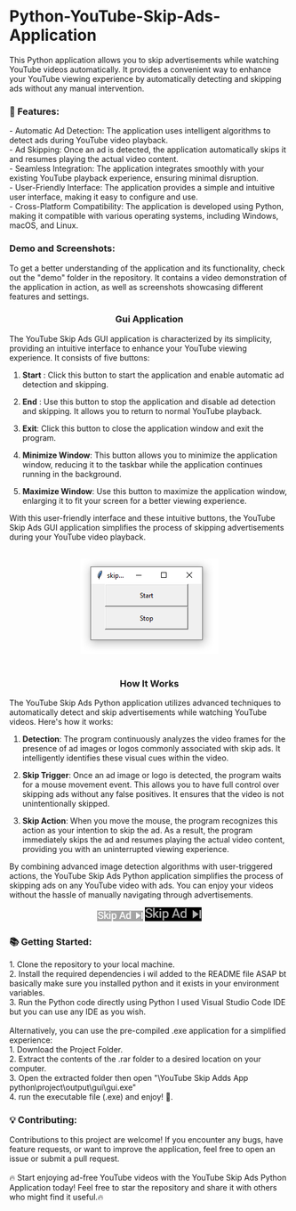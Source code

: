 # Python-YouTube-Skip-Ads-Application
This Python application allows you to skip advertisements while watching YouTube videos automatically. It provides a convenient way to enhance your YouTube viewing experience by automatically detecting and skipping ads without any manual intervention.

 <h3> 🚀 Features:</h3>
- Automatic Ad Detection: The application uses intelligent algorithms to detect ads during YouTube video playback.<br>
- Ad Skipping: Once an ad is detected, the application automatically skips it and resumes playing the actual video content.<br>
- Seamless Integration: The application integrates smoothly with your existing YouTube playback experience, ensuring minimal disruption.<br>
- User-Friendly Interface: The application provides a simple and intuitive user interface, making it easy to configure and use.<br>
- Cross-Platform Compatibility: The application is developed using Python, making it compatible with various operating systems, including Windows, macOS, and Linux.


<h3>Demo and Screenshots:</h3>
To get a better understanding of the application and its functionality, check out the "demo" folder in the repository. It contains a video demonstration of the application in action, as well as screenshots showcasing different features and settings.
<br>
<div  >

<h3 align="center"> Gui Application  </h3>
 
The YouTube Skip Ads GUI application is characterized by its simplicity, providing an intuitive interface to enhance your YouTube viewing experience. It consists of five buttons:

1. **Start** : Click this button to start the application and enable automatic ad detection and skipping.<br>

2. **End** : Use this button to stop the application and disable ad detection and skipping. It allows you to return to normal YouTube playback.<br>

3. **Exit**: Click this button to close the application window and exit the program.<br>

4. **Minimize Window**: This button allows you to minimize the application window, reducing it to the taskbar while the application continues running in the background.<br>

5. **Maximize Window**: Use this button to maximize the application window, enlarging it to fit your screen for a better viewing experience.<br>

With this user-friendly interface and these intuitive buttons, the YouTube Skip Ads GUI application simplifies the process of skipping advertisements during your YouTube video playback.<br>
 <br>
 <div align="center">
<img  src="skip ad.PNG"></img>
 </div>
</div>
<br>
<h3 align="center"> How It Works  </h3>
 
The YouTube Skip Ads Python application utilizes advanced techniques to automatically detect and skip advertisements while watching YouTube videos. Here's how it works:<br>

1. **Detection**: The program continuously analyzes the video frames for the presence of ad images or logos commonly associated with skip ads. It intelligently identifies these visual cues within the video.<br>

2. **Skip Trigger**: Once an ad image or logo is detected, the program waits for a mouse movement event. This allows you to have full control over skipping ads without any false positives. It ensures that the video is not unintentionally skipped.<br>

3. **Skip Action**: When you move the mouse, the program recognizes this action as your intention to skip the ad. As a result, the program immediately skips the ad and resumes playing the actual video content, providing you with an uninterrupted viewing experience.<br>

By combining advanced image detection algorithms with user-triggered actions, the YouTube Skip Ads Python application simplifies the process of skipping ads on any YouTube video with ads. You can enjoy your videos without the hassle of manually navigating through advertisements.
<br>
<div align="center">
<img  src="skip.png"></img>
<img  src="skip2.png"></img>

 </div>
<h3>📚 Getting Started:</h3>
1. Clone the repository to your local machine.<br>
2. Install the required dependencies i wil added to the README file ASAP bt basically make sure you installed python and it exists in your environment variables.<br>
3. Run the Python code directly using Python I used Visual Studio Code IDE but you can use any IDE as you wish.<br>
<br>
Alternatively, you can use the pre-compiled .exe application for a simplified experience:<br>
1. Download the Project Folder.<br>
2. Extract the contents of the .rar folder to a desired location on your computer.<br>
3. Open the extracted folder then open "\YouTube Skip Adds App python\project\output\gui\gui.exe"<br>
4. run the executable file (.exe) and enjoy! 🎉.<br>

<h3>💡 Contributing:</h3>
Contributions to this project are welcome! If you encounter any bugs, have feature requests, or want to improve the application, feel free to open an issue or submit a pull request.<br>

<br>
🔥 Start enjoying ad-free YouTube videos with the YouTube Skip Ads Python Application today! Feel free to star the repository and share it with others who might find it useful.🔥
